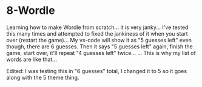 # 8-Wordle
Learning how to make Wordle from scratch... it is very janky...
I've tested this many times and attempted to fixed the jankiness of it when you start over (restart the game)...
My vs-code will show it as "5 guesses left" even though, there are 6 guesses.
Then it says "5 guesses left" again, finish the game, start over, it'll repeat "4 guesses left" twice...
...
This is why my list of words are like that...

Edited:
I was testing this in "6 guesses" total, I changed it to 5 so it goes along with the 5 theme thing.
